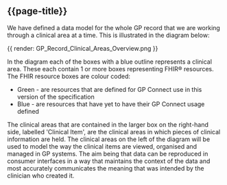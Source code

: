 ## {{page-title}}

We have defined a data model for the whole GP record that we are working through a clinical area at a time. 
This is illustrated in the diagram below:

{{ render: GP_Record_Clinical_Areas_Overview.png }}

In the diagram each of the boxes with a blue outline represents a clinical area. 
These each contain 1 or more boxes representing FHIR&reg; resources. 
The FHIR resource boxes are colour coded:

* Green - are resources that are defined for GP Connect use in this version of the specification
* Blue - are resources that have yet to have their GP Connect usage defined

The clinical areas that are contained in the larger box on the right-hand side, labelled 'Clinical Item', are the clinical areas in which pieces of clinical information are held. 
The clinical areas on the left of the diagram will be used to model the way the clinical items are viewed, organised and managed in GP systems. 
The aim being that data can be reproduced in consumer interfaces in a way that maintains the context of the data and most accurately communicates the meaning that was intended by the clinician who created it.
